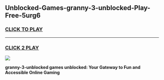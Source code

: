 
## Unblocked-Games-granny-3-unblocked-Play-Free-5urg6
<h3>
<a href="https://premium76.site?title=granny-3-unblocked&ref=10A">CLICK TO PLAY</a></h3>
<hr>

<h3>
<a href="https://premium76.site?title=granny-3-unblocked&ref=10A">CLICK 2 PLAY</a>
  
</h3>

<a href="https://premium76.site?title=granny-3-unblocked&ref=10A"><img src="https://clearcache.store/games.png"></a>


**granny-3-unblocked games unblocked: Your Gateway to Fun and Accessible Online Gaming**
